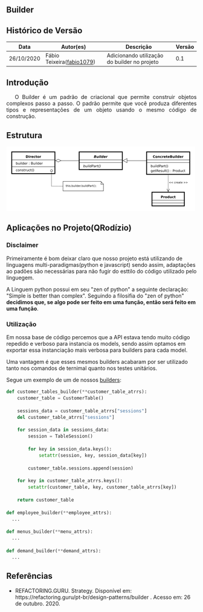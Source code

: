 ## Builder

## Histórico de Versão

<table>
  <thead>
    <tr>
      <th>Data</th>
      <th>Autor(es)</th>
      <th>Descrição</th>
      <th>Versão</th>
    </tr>
  </thead>

  <tbody>
    <tr>
      <td>26/10/2020</td>
      <td>
        Fábio Teixeira(<a target="blank" href="https://github.com/fabio1079">fabio1079</a>)
      </td>
      <td>Adicionando utilização do builder no projeto</td>
      <td>0.1</td>
    </tr>
  </tbody>
</table>

## Introdução

<p align="justify">&emsp;
O Builder é um padrão de criacional que permite construir objetos complexos passo a passo. O padrão permite que você produza diferentes tipos e representações de um objeto usando o mesmo código de construção.
</p>

## Estrutura

![Estrutura Strategy](../../images/design_patterns/builder.png)

## Aplicações no Projeto(QRodízio)

### Disclaimer
Primeiramente é bom deixar claro que nosso projeto está utilizando de linguagens multi-paradigmas(python e javascript) sendo assim, adaptações ao padões são necessárias para não fugir do esttilo do código utilizado pelo linguegem.

A Linguem python possui em seu "zen of python" a seguinte declaração: "Simple is better than complex". Seguindo a filosifia do "zen of python" **decidimos que, se algo pode ser feito em uma função, então será feito em uma função**.

### Utilização
Em nossa base de código percemos que a API estava tendo muito código repedido e verboso para instancia os models, sendo assim optamos em exportar essa instanciação mais verbosa para builders para cada model.

Uma vantagem é que esses mesmos builders acabaram por ser utilizado tanto nos comandos de ternimal quanto nos testes unitários.

Segue um exemplo de um de nossos [builders](https://github.com/UnBArqDsw/2020.1_G10_QRodizio_Backend/blob/develop/qrodizio/builders.py):
```python
def customer_tables_builder(**customer_table_atrrs):
    customer_table = CustomerTable()

    sessions_data = customer_table_atrrs["sessions"]
    del customer_table_atrrs["sessions"]

    for session_data in sessions_data:
        session = TableSession()

        for key in session_data.keys():
            setattr(session, key, session_data[key])

        customer_table.sessions.append(session)

    for key in customer_table_atrrs.keys():
        setattr(customer_table, key, customer_table_atrrs[key])

    return customer_table
  
def employee_builder(**employee_attrs):
  ...

def menus_builder(**menu_attrs):
  ...

def demand_builder(**demand_attrs):
  ...
```

## Referências
<ul>
<li>
REFACTORING.GURU. Strategy. Disponível em: https://refactoring.guru/pt-br/design-patterns/builder . Acesso em: 26 de outubro. 2020.
</li>
</ul>
